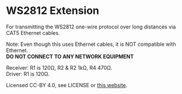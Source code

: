 # WS2812 Extension

For transmitting the WS2812 one-wire protocol over long distances via CAT5 Ethernet cables.

Note: Even though this uses Ethernet cables, it is NOT compatible with Ethernet.  
**DO NOT CONNECT TO ANY NETWORK EQUIPMENT**

Receiver: R1 is 120Ω, R2 & R2 1kΩ, R4 470Ω.  
Driver: R1 is 120Ω.

Licensed CC-BY 4.0, see LICENSE or [this website][1].

[1]: https://creativecommons.org/licenses/by/4.0/
